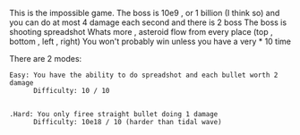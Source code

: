This is the impossible game.
The boss is 10e9 , or 1 billion (I think so) and you can do at most 4 damage each second and there is 2 boss
The boss is shooting spreadshot
Whats more , asteroid flow from every place (top , bottom , left , right)
You won't probably win unless you have a very * 10 time


There are 2 modes:

    Easy: You have the ability to do spreadshot and each bullet worth 2 damage
          Difficulty: 10 / 10 

          
    .Hard: You only firee straight bullet doing 1 damage
          Difficulty: 10e18 / 10 (harder than tidal wave)
